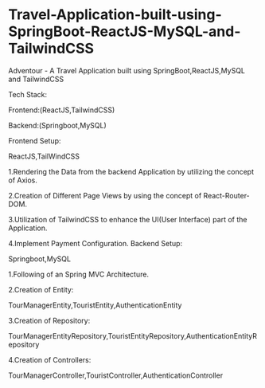 # Travel-Application-built-using-SpringBoot-ReactJS-MySQL-and-TailwindCSS
Adventour - A Travel Application built using SpringBoot,ReactJS,MySQL and TailwindCSS

Tech Stack:

Frontend:(ReactJS,TailwindCSS)

Backend:(Springboot,MySQL)


Frontend Setup:

ReactJS,TailWindCSS

1.Rendering the Data from the backend Application by utilizing the concept of Axios.

2.Creation of Different Page Views by using the concept of React-Router-DOM.

3.Utilization of TailwindCSS to enhance the UI(User Interface) part of the Application.

4.Implement Payment Configuration.
Backend Setup: 

Springboot,MySQL

1.Following of an Spring MVC Architecture.

2.Creation of Entity:

TourManagerEntity,TouristEntity,AuthenticationEntity

3.Creation of Repository:

TourManagerEntityRepository,TouristEntityRepository,AuthenticationEntityRepository

4.Creation of Controllers:

TourManagerController,TouristController,AuthenticationController
